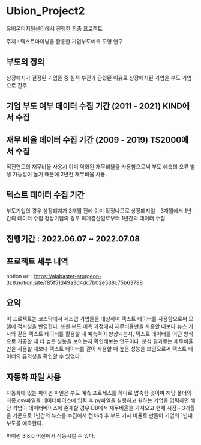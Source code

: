# Ubion_Project2

유비온디지털센터에서 진행한 최종 프로젝트
 
주제 : 텍스트마이닝을 활용한 기업부도예측 모형 연구                 

부도의 정의
---
상장폐지가 결정된 기업들 중 실적 부진과 관련된 이유로 상장폐지된 기업을 부도 기업으로 간주

기업 부도 여부 데이터 수집 기간 (2011 - 2021) KIND에서 수집
---

재무 비율 데이터 수집 기간 (2009 - 2019) TS2000에서 수집
---
직전연도의 재무비율 사용시 이미 악화된 재무비율을 사용함으로써 부도 예측의 오류 발생 가능성이 높기 때문에
2년전 재무비율 사용. 

텍스트 데이터 수집 기간
---
부도기업의 경우 상장폐지가 3개월 전에 이미 확정나므로 상장폐지일 - 3개월에서 1년간의 데이터 수집
정상기업의 경우 회계결산일로부터 1년간의 데이터 수집

진행기간 : 2022.06.07 ~ 2022.07.08  
---
프로젝트 세부 내역
---
notion url : https://alabaster-sturgeon-3c8.notion.site/f85f51d49a3d4dc7b02e538c75b63798  

요약
---
이 프로젝트는 코스닥에서 제조업 기업들을 대상하며 텍스트 데이터를 사용함으로써 모델에 적시성을 반영한다.
또한 부도 예측 과정에서 재무비율만을 사용할 때보다 뉴스 기사와 같은 텍스트 데이터를 활용할 때 예측력이 
향상되는지, 텍스트 데이터를 어떤 방식으로 가공할 때 더 높은 성능을 보이는지 확인해보는 연구이다.
분석 결과로는 재무비율만을 사용할 때보다 텍스트 데이터를 같이 사용할 때 높은 성능을 보임으로써
텍스트 데이터의 유의성을 확인할 수 있었다.  

자동화 파일 사용
---
자동화에 있는 파이썬 파일은 부도 예측 프로세스를 하나로 압축한 것이며 
해당 폴더의 최종.csv파일을 데이터베이스에 입력 후 py파일을 실행하고 원하는 기업을
입력하면 해당 기업이 데이터베이스에 존재할 경우 DB에서 재무비율을 가져오고
현재 시점 - 3개월을 기준으로 1년간의 뉴스를 수집해서 전처리 후 
부도 기사 비율로 만들어 기업의 1년내 부도를 예측한다.  

파이썬 3.8.0 버전에서 작동시킬 수 있다.

